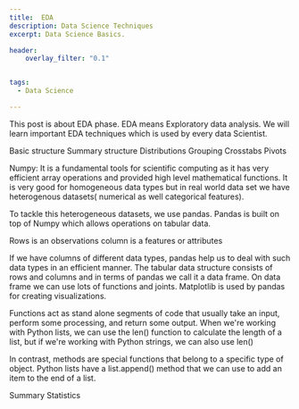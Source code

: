 ```yaml
---
title:  EDA
description: Data Science Techniques
excerpt: Data Science Basics.

header:
    overlay_filter: "0.1"


tags:
  - Data Science

---
```


This post is about EDA phase. EDA means Exploratory data analysis. We will learn important EDA techniques which is used by every data Scientist.

Basic structure
Summary structure
Distributions
Grouping
Crosstabs
Pivots

Numpy:
It is a fundamental tools for scientific computing as it has very efficient array operations  and provided high level mathematical functions.
It is very good for homogeneous data types but in real world data set we have heterogenous datasets( numerical as well categorical features).


To tackle this heterogeneous datasets, we use pandas. Pandas is built on top of Numpy which allows operations on tabular data.

Rows is an observations
column is a features or attributes

If we have columns of different data types, pandas help us to deal with such data types in an efficient manner.
The tabular data structure consists of rows and columns and in terms of pandas we call it a data frame. On data frame we can use lots of functions and joints.
Matplotlib is used by pandas for creating visualizations.






Functions act as stand alone segments of code that usually take an input, perform some processing, and return some output. When we're working with Python lists, we can use the len() function to calculate the length of a list, but if we're working with Python strings, we can also use len()

In contrast, methods are special functions that belong to a specific type of object. Python lists have a list.append() method that we can use to add an item to the end of a list.


Summary Statistics
